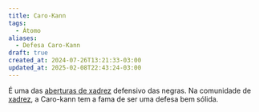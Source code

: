 ```yaml
---
title: Caro-Kann
tags:
  - Átomo
aliases:
  - Defesa Caro-Kann
draft: true
created_at: 2024-07-26T13:21:33-03:00
updated_at: 2025-02-08T22:43:24-03:00
---
```


É uma das [aberturas de xadrez](Xadrez_Aberturas.md) defensivo das negras. Na comunidade de [xadrez](../../../08/06/atomo/Xadrez.md), a Caro-kann tem a fama de ser uma defesa bem sólida.
